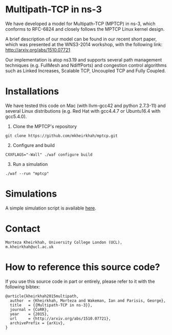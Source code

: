 # Multipath-TCP in ns-3
We have developed a model for Multipath-TCP (MPTCP) in ns-3, which
conforms to RFC-6824 and closely follows the MPTCP Linux kernel design.

A brief description of our model can be found in our recent short
paper, which was presented at the WNS3-2014 workshop, with the
following link: http://arxiv.org/abs/1510.07721

Our implementation is atop ns3.19 and supports several path management
techniques (e.g. FullMesh and NdiffPorts) and congestion control
algorithms such as Linked Increases, Scalable TCP, Uncoupled TCP and
Fully Coupled.

# Installations
We have tested this code on Mac (with llvm-gcc42 and python 2.7.3-11)
and several Linux distributions (e.g. Red Hat with gcc4.4.7 or
Ubuntu16.4 with gcc5.4.0).

1. Clone the MPTCP's repository

``` 
git clone https://github.com/mkheirkhah/mptcp.git
```

2. Configure and build 

``` 
CXXFLAGS="-Wall" ./waf configure build 
```

3. Run a simulation

``` 
./waf --run "mptcp"
```

# Simulations

A simple simulation script is available [here](./scratch/).

# Contact

```
Morteza Kheirkhah, University College London (UCL), m.kheirkhah@ucl.ac.uk
```

# How to reference this source code?

If you use this source code in part or entirely, please refer to it
with the following bibtex:

```
@article{kheirkhah2015multipath,
  author  = {Kheirkhah, Morteza and Wakeman, Ian and Parisis, George},
  title   = {{Multipath-TCP in ns-3}},
  journal = {CoRR},
  year    = {2015},
  url     = {http://arxiv.org/abs/1510.07721},
  archivePrefix = {arXiv},
}
```


